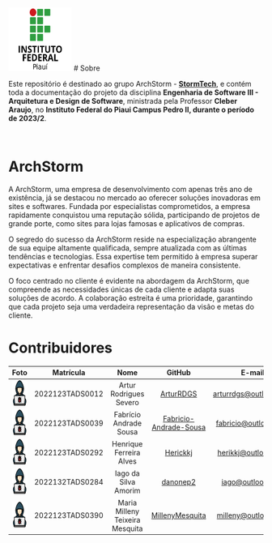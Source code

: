 <img src="./img/ifpi" width="125" height="125">
# Sobre

Este repositório é destinado ao grupo ArchStorm - [**StormTech**](https://github.com/ArturRDGS/StormTech), e contém toda a documentação do   projeto da disciplina **Engenharia de Software III - Arquitetura e Design de Software**, ministrada pela Professor **Cleber Araujo**, no **Instituto Federal do Piaui Campus Pedro II, durante o período de 2023/2**.

<br />

# ArchStorm 
A ArchStorm, uma empresa de desenvolvimento com apenas três ano de existência, já se destacou no mercado ao oferecer soluções inovadoras em sites e softwares. Fundada por especialistas comprometidos, a empresa rapidamente conquistou uma reputação sólida, participando de projetos de grande porte, como sites para lojas famosas e aplicativos de compras.

O segredo do sucesso da ArchStorm reside na especialização abrangente de sua equipe altamente qualificada, sempre atualizada com as últimas tendências e tecnologias. Essa expertise tem permitido à empresa superar expectativas e enfrentar desafios complexos de maneira consistente.

O foco centrado no cliente é evidente na abordagem da ArchStorm, que compreende as necessidades únicas de cada cliente e adapta suas soluções de acordo. A colaboração estreita é uma prioridade, garantindo que cada projeto seja uma verdadeira representação da visão e metas do cliente. 

# Contribuidores

|Foto | Matrícula | Nome | GitHub | E-mail|
|:--:|:--:|:--:|:--:|:--:|
|<img src="./img/1320457.png" width="50" height="50">| 2022123TADS0012 | Artur Rodrigues Severo | [ArturRDGS](https://github.com/ArturRDGS)|arturrdgs@outlook.com|
|<img src="./img/1320457.png" width="50" height="50">| 2022123TADS0039 | Fabrício Andrade Sousa | [Fabricio-Andrade-Sousa](https://github.com/Fabricio-Andrade-Sousa)|fabricio@outlook.com|
|<img src="./img/1320457.png" width="50" height="50">| 2022123TADS0292 | Henrique Ferreira Alves | [Herickkj](https://github.com/Herickkj) |herikkj@outlook.com|
|<img src="./img/1320457.png" width="50" height="50">| 2022132TADS0284 | Iago da Silva Amorim | [danonep2](https://github.com/danonep2) |iago@outlook.com|
|<img src="./img/1320457.png" width="50" height="50">| 2022123TADS0390 | Maria Milleny Teixeira Mesquita | [MillenyMesquita](https://github.com/MillenyMesquita) |milleny@outlook.com|